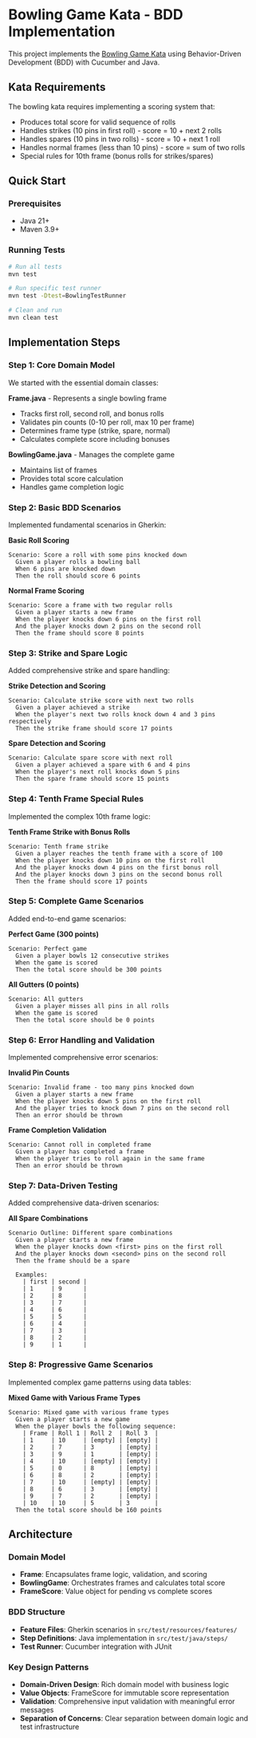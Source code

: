 # Bowling Game Kata - BDD Implementation

This project implements the [Bowling Game Kata](https://codingdojo.org/kata/Bowling/) using Behavior-Driven Development (BDD) with Cucumber and Java.

## Kata Requirements

The bowling kata requires implementing a scoring system that:
- Produces total score for valid sequence of rolls
- Handles strikes (10 pins in first roll) - score = 10 + next 2 rolls
- Handles spares (10 pins in two rolls) - score = 10 + next 1 roll
- Handles normal frames (less than 10 pins) - score = sum of two rolls
- Special rules for 10th frame (bonus rolls for strikes/spares)

## Quick Start

### Prerequisites
- Java 21+
- Maven 3.9+

### Running Tests
```bash
# Run all tests
mvn test

# Run specific test runner
mvn test -Dtest=BowlingTestRunner

# Clean and run
mvn clean test
```

## Implementation Steps

### Step 1: Core Domain Model
We started with the essential domain classes:

**Frame.java** - Represents a single bowling frame
- Tracks first roll, second roll, and bonus rolls
- Validates pin counts (0-10 per roll, max 10 per frame)
- Determines frame type (strike, spare, normal)
- Calculates complete score including bonuses

**BowlingGame.java** - Manages the complete game
- Maintains list of frames
- Provides total score calculation
- Handles game completion logic

### Step 2: Basic BDD Scenarios
Implemented fundamental scenarios in Gherkin:

**Basic Roll Scoring**
```gherkin
Scenario: Score a roll with some pins knocked down
  Given a player rolls a bowling ball
  When 6 pins are knocked down
  Then the roll should score 6 points
```

**Normal Frame Scoring**
```gherkin
Scenario: Score a frame with two regular rolls
  Given a player starts a new frame
  When the player knocks down 6 pins on the first roll
  And the player knocks down 2 pins on the second roll
  Then the frame should score 8 points
```

### Step 3: Strike and Spare Logic
Added comprehensive strike and spare handling:

**Strike Detection and Scoring**
```gherkin
Scenario: Calculate strike score with next two rolls
  Given a player achieved a strike
  When the player's next two rolls knock down 4 and 3 pins respectively
  Then the strike frame should score 17 points
```

**Spare Detection and Scoring**
```gherkin
Scenario: Calculate spare score with next roll
  Given a player achieved a spare with 6 and 4 pins
  When the player's next roll knocks down 5 pins
  Then the spare frame should score 15 points
```

### Step 4: Tenth Frame Special Rules
Implemented the complex 10th frame logic:

**Tenth Frame Strike with Bonus Rolls**
```gherkin
Scenario: Tenth frame strike
  Given a player reaches the tenth frame with a score of 100
  When the player knocks down 10 pins on the first roll
  And the player knocks down 4 pins on the first bonus roll
  And the player knocks down 3 pins on the second bonus roll
  Then the frame should score 17 points
```

### Step 5: Complete Game Scenarios
Added end-to-end game scenarios:

**Perfect Game (300 points)**
```gherkin
Scenario: Perfect game
  Given a player bowls 12 consecutive strikes
  When the game is scored
  Then the total score should be 300 points
```

**All Gutters (0 points)**
```gherkin
Scenario: All gutters
  Given a player misses all pins in all rolls
  When the game is scored
  Then the total score should be 0 points
```

### Step 6: Error Handling and Validation
Implemented comprehensive error scenarios:

**Invalid Pin Counts**
```gherkin
Scenario: Invalid frame - too many pins knocked down
  Given a player starts a new frame
  When the player knocks down 5 pins on the first roll
  And the player tries to knock down 7 pins on the second roll
  Then an error should be thrown
```

**Frame Completion Validation**
```gherkin
Scenario: Cannot roll in completed frame
  Given a player has completed a frame
  When the player tries to roll again in the same frame
  Then an error should be thrown
```

### Step 7: Data-Driven Testing
Added comprehensive data-driven scenarios:

**All Spare Combinations**
```gherkin
Scenario Outline: Different spare combinations
  Given a player starts a new frame
  When the player knocks down <first> pins on the first roll
  And the player knocks down <second> pins on the second roll
  Then the frame should be a spare

  Examples:
    | first | second |
    | 1     | 9      |
    | 2     | 8      |
    | 3     | 7      |
    | 4     | 6      |
    | 5     | 5      |
    | 6     | 4      |
    | 7     | 3      |
    | 8     | 2      |
    | 9     | 1      |
```

### Step 8: Progressive Game Scenarios
Implemented complex game patterns using data tables:

**Mixed Game with Various Frame Types**
```gherkin
Scenario: Mixed game with various frame types
  Given a player starts a new game
  When the player bowls the following sequence:
    | Frame | Roll 1 | Roll 2  | Roll 3  |
    | 1     | 10     | [empty] | [empty] |
    | 2     | 7      | 3       | [empty] |
    | 3     | 9      | 1       | [empty] |
    | 4     | 10     | [empty] | [empty] |
    | 5     | 0      | 8       | [empty] |
    | 6     | 8      | 2       | [empty] |
    | 7     | 10     | [empty] | [empty] |
    | 8     | 6      | 3       | [empty] |
    | 9     | 7      | 2       | [empty] |
    | 10    | 10     | 5       | 3       |
  Then the total score should be 160 points
```

## Architecture

### Domain Model
- **Frame**: Encapsulates frame logic, validation, and scoring
- **BowlingGame**: Orchestrates frames and calculates total score
- **FrameScore**: Value object for pending vs complete scores

### BDD Structure
- **Feature Files**: Gherkin scenarios in `src/test/resources/features/`
- **Step Definitions**: Java implementation in `src/test/java/steps/`
- **Test Runner**: Cucumber integration with JUnit

### Key Design Patterns
- **Domain-Driven Design**: Rich domain model with business logic
- **Value Objects**: FrameScore for immutable score representation
- **Validation**: Comprehensive input validation with meaningful error messages
- **Separation of Concerns**: Clear separation between domain logic and test infrastructure